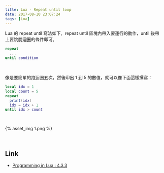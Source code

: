 ```yaml
---
title: Lua - Repeat until loop
date: 2017-08-10 23:07:24
tags: [Lua]
---
```


Lua 的 repeat until 寫法如下，repeat until 區塊內帶入要運行的動作，until 後帶上要跳脫迴圈的條件即可。  

<!-- More -->

```Lua
repeat
  ...
until condition
```

<br/>


像是要簡單的跑迴圈五次，然後印出 1 到 5 的數值，就可以像下面這樣撰寫：  

```Lua
local idx = 1
local count = 5
repeat
  print(idx)
  idx = idx + 1
until idx > count
```

<br/>


{% asset_img 1.png %}

<br/>


Link
----
* [Programming in Lua : 4.3.3](https://www.lua.org/pil/4.3.3.html)
